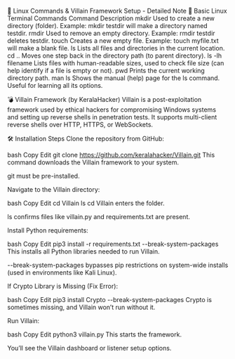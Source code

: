 🔐 Linux Commands & Villain Framework Setup - Detailed Note
🧾 Basic Linux Terminal Commands
Command	Description
mkdir	Used to create a new directory (folder). Example: mkdir testdir will make a directory named testdir.
rmdir	Used to remove an empty directory. Example: rmdir testdir deletes testdir.
touch	Creates a new empty file. Example: touch myfile.txt will make a blank file.
ls	Lists all files and directories in the current location.
cd ..	Moves one step back in the directory path (to parent directory).
ls -lh filename	Lists files with human-readable sizes, used to check file size (can help identify if a file is empty or not).
pwd	Prints the current working directory path.
man ls	Shows the manual (help) page for the ls command. Useful for learning all its options.

💣 Villain Framework (by KeralaHacker)
Villain is a post-exploitation framework used by ethical hackers for compromising Windows systems and setting up reverse shells in penetration tests. It supports multi-client reverse shells over HTTP, HTTPS, or WebSockets.

🛠️ Installation Steps
Clone the repository from GitHub:

bash
Copy
Edit
git clone https://github.com/keralahacker/Villain.git
This command downloads the Villain framework to your system.

git must be pre-installed.

Navigate to the Villain directory:

bash
Copy
Edit
cd Villain
ls
cd Villain enters the folder.

ls confirms files like villain.py and requirements.txt are present.

Install Python requirements:

bash
Copy
Edit
pip3 install -r requirements.txt --break-system-packages
This installs all Python libraries needed to run Villain.

--break-system-packages bypasses pip restrictions on system-wide installs (used in environments like Kali Linux).

If Crypto Library is Missing (Fix Error):

bash
Copy
Edit
pip3 install Crypto --break-system-packages
Crypto is sometimes missing, and Villain won’t run without it.

Run Villain:

bash
Copy
Edit
python3 villain.py
This starts the framework.

You’ll see the Villain dashboard or listener setup options.
